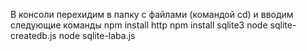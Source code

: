 В консоли перехидим в папку с файлами (командой cd) и вводим следующие команды
npm install http
npm install sqlite3
node sqlite-createdb.js
node sqlite-laba.js